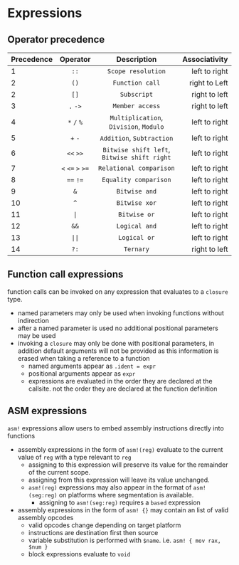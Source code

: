 # Expressions

## Operator precedence

| Precedence |     Operator      |                 Description                 | Associativity |
| :--------- | :---------------: | :-----------------------------------------: | ------------: |
| 1          |       `::`        |             `Scope resolution`              | left to right |
| 2          |       `()`        |               `Function call`               | right to Left |
| 2          |       `[]`        |                 `Subscript`                 | right to left |
| 3          |     `.` `->`      |               `Member access`               | right to left |
| 4          |    `*` `/` `%`    |   `Multiplication`, `Division`, `Modulo`    | left to right |
| 5          |      `+` `-`      |          `Addition`, `Subtraction`          | left to right |
| 6          |     `<<` `>>`     | `Bitwise shift left`, `Bitwise shift right` | left to right |
| 7          | `<` `<=` `>` `>=` |           `Relational comparison`           | left to right |
| 8          |     `==` `!=`     |            `Equality comparison`            | left to right |
| 9          |        `&`        |                `Bitwise and`                | left to right |
| 10         |        `^`        |                `Bitwise xor`                | left to right |
| 11         |       `\|`        |                `Bitwise or`                 | left to right |
| 12         |       `&&`        |                `Logical and`                | left to right |
| 13         |      `\|\|`       |                `Logical or`                 | left to right |
| 14         |       `?:`        |                  `Ternary`                  | right to left |

## Function call expressions

function calls can be invoked on any expression that evaluates to a `closure` type.
* named parameters may only be used when invoking functions without indirection
* after a named parameter is used no additional positional parameters may be used
* invoking a `closure` may only be done with positional parameters, in addition default arguments will not be provided as this information is erased when taking a reference to a function
  * named arguments appear as `.ident = expr`
  * positional arguments appear as `expr`
  * expressions are evaluated in the order they are declared at the callsite. not the order they are declared at the function definition

## ASM expressions

`asm!` expressions allow users to embed assembly instructions directly into functions
* assembly expressions in the form of `asm!(reg)` evaluate to the current value of `reg` with a type relevant to `reg`
  * assigning to this expression will preserve its value for the remainder of the current scope.
  * assigning from this expression will leave its value unchanged.
  * `asm!(reg)` expressions may also appear in the format of `asm!(seg:reg)` on platforms where segmentation is available.
    * assigning to `asm!(seg:reg)` requires a `based` expression
* assembly expressions in the form of `asm! {}` may contain an list of valid assembly opcodes
  * valid opcodes change depending on target platform
  * instructions are destination first then source
  * variable substitution is performed with `$name`. i.e. `asm! { mov rax, $num }`
  * block expressions evaluate to `void`
